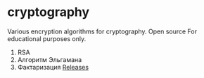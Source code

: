 # cryptography
Various encryption algorithms for cryptography. Open source For educational purposes only.

1. RSA
2. Алгоритм Эльгамана
3. Фактаризация
[Releases](https://github.com/Muhammadislom/cryptography/releases/tag/%23cryptography)
